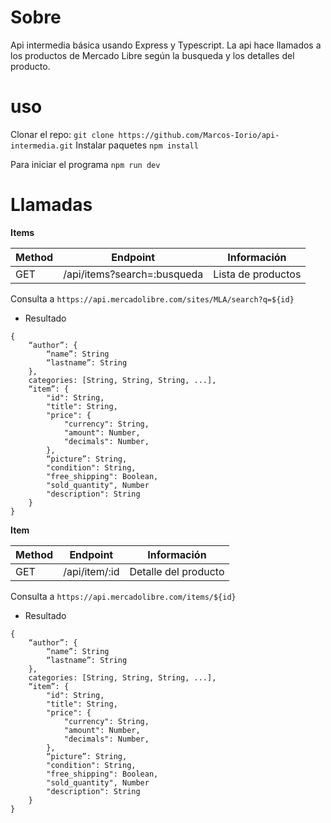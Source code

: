 # Sobre
Api intermedia básica usando Express y Typescript.
La api hace llamados a los productos de Mercado Libre según la busqueda y los detalles del producto.

# uso

Clonar el repo: `git clone https://github.com/Marcos-Iorio/api-intermedia.git`
Instalar paquetes  `npm install`

Para iniciar el programa `npm run dev`

# Llamadas

**Items**

| Method | Endpoint                    | Información        |
|--------|-----------------------------|--------------------|
| GET    | /api/items?search=:busqueda | Lista de productos |

Consulta a `https://api.mercadolibre.com/sites/MLA/search?q=${id}`

- Resultado
```
{
    “author”: {
        “name”: String
        “lastname”: String
    },
    categories: [String, String, String, ...],
    “item”: {
        "id": String,
        "title": String,
        "price": {
            "currency": String,
            "amount": Number,
            "decimals": Number,
        },
        “picture”: String,
        "condition": String,
        "free_shipping": Boolean,
        "sold_quantity", Number
        "description": String
    }
}
```

**Item**

| Method | Endpoint                    | Información        |
|--------|-----------------------------|--------------------|
| GET    | /api/item/:id | Detalle del producto |

Consulta a `https://api.mercadolibre.com/items/${id}`

- Resultado

```
{
    “author”: {
        “name”: String
        “lastname”: String
    },
    categories: [String, String, String, ...],
    “item”: {
        "id": String,
        "title": String,
        "price": {
            "currency": String,
            "amount": Number,
            "decimals": Number,
        },
        “picture”: String,
        "condition": String,
        "free_shipping": Boolean,
        "sold_quantity", Number
        "description": String
    }
}
```
